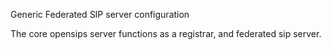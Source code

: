 Generic Federated SIP server configuration

The core opensips server functions as a registrar, and federated sip server.
